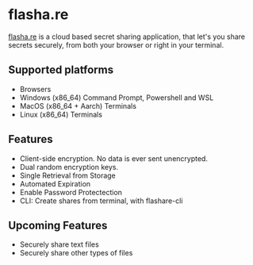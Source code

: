 # flasha.re

[flasha.re](https://flasha.re) is a cloud based secret sharing application, that let's you share secrets securely, from both your browser or right in your terminal. 

## Supported platforms
- Browsers
- Windows (x86_64) Command Prompt, Powershell and WSL
- MacOS (x86_64 + Aarch) Terminals
- Linux (x86_64) Terminals

## Features
- Client-side encryption. No data is ever sent unencrypted.
- Dual random encryption keys.
- Single Retrieval from Storage
- Automated Expiration
- Enable Password Protectection
- CLI: Create shares from terminal, with flashare-cli

## Upcoming Features
- Securely share text files
- Securely share other types of files
